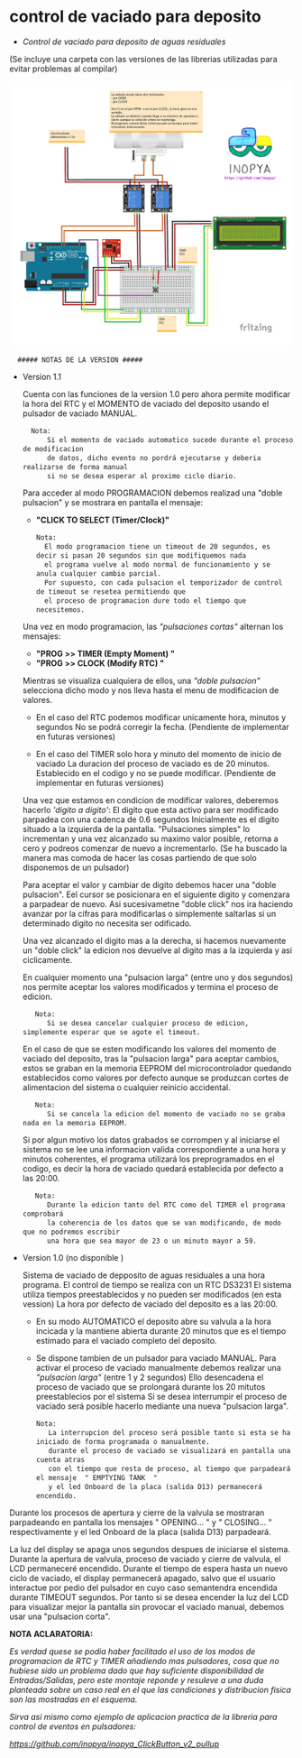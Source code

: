 # control de vaciado para deposito

* *Control de vaciado para deposito de aguas residuales*

(Se incluye una carpeta con las versiones de las librerias utilizadas para evitar problemas al compilar)


![](./control_vaciado_pq.png)


      ##### NOTAS DE LA VERSION ##### 
      
  * Version 1.1 

    Cuenta con las funciones de la version 1.0 pero ahora permite modificar la hora del RTC 
    y el MOMENTO de vaciado del deposito usando el pulsador de vaciado MANUAL.

          Nota: 
              Si el momento de vaciado automatico sucede durante el proceso de modificacion
              de datos, dicho evento no pordrá ejecutarse y deberia realizarse de forma manual 
              si no se desea esperar al proximo ciclo diario.

    Para acceder al modo PROGRAMACION  debemos realizad una "doble pulsacion" 
    y se mostrara en pantalla el mensaje: 
      - **"CLICK TO SELECT  (Timer/Clock)"**
      
            Nota: 
              El modo programacion tiene un timeout de 20 segundos, es decir si pasan 20 segundos sin que modifiquemos nada
              el programa vuelve al modo normal de funcionamiento y se anula cualquier cambio parcial.
              Por supuesto, con cada pulsacion el temporizador de control de timeout se resetea permitiendo que
              el proceso de programacion dure todo el tiempo que necesitemos.
    
    Una vez en modo programacion, las *"pulsaciones cortas"* alternan los mensajes:
      - **"PROG >> TIMER  (Empty Moment) "**
      - **"PROG >> CLOCK    (Modify RTC) "**
      
     Mientras se visualiza cualquiera de ellos, una *"doble pulsacion"* selecciona dicho modo
     y nos lleva hasta el menu de modificacion de valores.
     - En el caso del RTC podemos modificar unicamente hora, minutos y segundos
       No se podrá corregir la fecha. (Pendiente de implementar en futuras versiones)
     
     - En el caso del TIMER solo hora y minuto del momento de inicio de vaciado
       La duracion del proceso de vaciado es de 20 minutos. Establecido en el codigo 
       y no se puede modificar. (Pendiente de implementar en futuras versiones)

     Una vez que estamos en condicion de modificar valores, deberemos hacerlo *'digito a digito'*:
     El digito que esta activo para ser modificado parpadea con una cadenca de 0.6 segundos
     Inicialmente es el digito situado a la izquierda de la pantalla.
     "Pulsaciones simples" lo incrementan y una vez alcanzado su maximo valor posible, 
     retorna a cero y podreos comenzar de nuevo a incrementarlo.
     (Se ha buscado la manera mas comoda de hacer las cosas partiendo de que solo disponemos de un pulsador)
     
     Para aceptar el valor y cambiar de digito debemos hacer una "doble pulsacion".
     Eel cursor se posicionara en el siguiente digito y comenzara a parpadear de nuevo.
     Asi sucesivametne "doble click" nos ira haciendo avanzar por la cifras para modificarlas 
     o simplemente saltarlas si un determinado digito no necesita ser odificado.
     
     Una vez alcanzado el digito mas a la derecha, si hacemos nuevamente un "doble click" 
     la edicion nos devuelve  al digito mas a la izquierda y asi ciclicamente.

     En cualquier momento una "pulsacion larga" (entre uno y dos segundos) 
     nos permite aceptar los valores modificados y termina el proceso de edicion.
     
           Nota:
              Si se desea cancelar cualquier proceso de edicion, simplemente esperar que se agote el timeout.

     En el caso de que se esten modificando los valores del momento de vaciado del deposito, 
     tras la "pulsacion larga" para aceptar cambios, estos se graban en la memoria EEPROM del microcontrolador
     quedando establecidos como valores por defecto aunque se produzcan cortes de alimentacion del sistema
     o cualquier reinicio accidental.

           Nota:
              Si se cancela la edicion del momento de vaciado no se graba nada en la memoria EEPROM.
     
     Si por algun motivo los datos grabados se corrompen y al iniciarse el sistema no se lee una informacion valida
     correspondiente a una hora y minutos coherentes, el programa utilizará los preprogramados en el codigo, 
     es decir la hora de vaciado quedará establecida por defecto a las 20:00.

           Nota: 
              Durante la edicion tanto del RTC como del TIMER el programa comprobará 
              la coherencia de los datos que se van modificando, de modo que no podremos escribir 
              una hora que sea mayor de 23 o un minuto mayor a 59.

        
  * Version 1.0 (no disponible )

    Sistema de vaciado de depposito de aguas residuales a una hora programa.
    El control de tiempo se realiza con un RTC DS3231
    El sistema utiliza tiempos preestablecidos y no pueden ser modificados (en esta vession)
    La hora por defecto de vaciado del deposito es a las 20:00.
     - En su modo AUTOMATICO el deposito abre su valvula a la hora incicada 
       y la mantiene abierta durante 20 minutos que es el tiempo estimado 
       para el vaciado completo del deposito.
   
     - Se dispone tambien de un pulsador para vaciado MANUAL.
       Para activar el proceso de vaciado manualmente debemos realizar una *"pulsacion larga"* (entre 1 y 2 segundos)
       Ello desencadena el proceso de vaciado que se prolongará durante los 20 mitutos preestablecios por el sistema
       Si se desea interrumpir el proceso de vaciado será posible hacerlo mediante una nueva "pulsacion larga".

           Nota: 
              La interrupcion del proceso será posible tanto si esta se ha iniciado de forma programada o manualmente.
              durante el proceso de vaciado se visualizará en pantalla una cuenta atras 
              con el tiempo que resta de proceso, al tiempo que parpadeará el mensaje  " EMPTYING TANK  " 
              y el led Onboard de la placa (salida D13) permanecerá encendido.
        
  Durante los procesos de apertura y cierre de la valvula se mostraran parpadeando en pantalla los mensajes
  " OPENING... " y " CLOSING...  " respectivamente y el led Onboard de la placa (salida D13) parpadeará.

La luz del display se apaga unos segundos despues de iniciarse el sistema.
Durante la apertura de valvula, proceso de vaciado y cierre de valvula, el LCD permaneceré encendido.
Durante el tiempo de espera hasta un nuevo ciclo de vaciado, el display permanecerá apagado, 
salvo que el usuario interactue por pedio del pulsador en cuyo caso semantendra encendida 
durante TIMEOUT segundos.
Por tanto si se desea encender la luz del LCD para visualizar mejor la pantalla sin provocar 
el vaciado manual, debemos usar una "pulsacion corta".

**NOTA ACLARATORIA:**

*Es verdad quese se podia haber facilitado el uso de los modos de programacion de RTC y TIMER añadiendo mas pulsadores, cosa que no hubiese sido un problema dado que hay suficiente disponibilidad de Entradas/Salidas, pero este montaje reponde y resuleve a una duda planteada sobre un caso real en el que las condiciones y distribucion fisica son las mostradas en el esquema.*

*Sirva asi mismo como ejemplo de aplicacion practica de la libreria para control de eventos en pulsadores:*

*https://github.com/inopya/inopya_ClickButton_v2_pullup*

